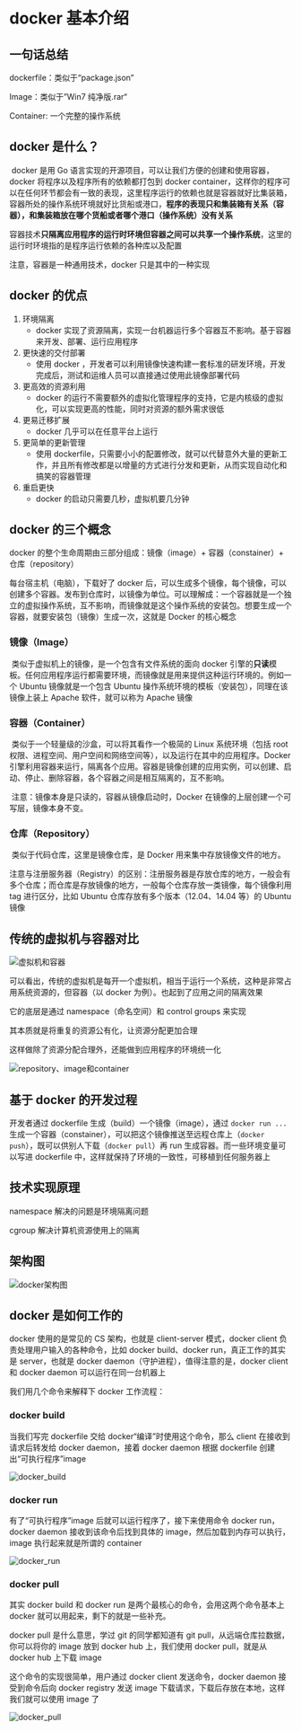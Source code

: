# docker 基本介绍

## 一句话总结

dockerfile：类似于“package.json”

Image：类似于”Win7 纯净版.rar“

Container: 一个完整的操作系统

## docker 是什么？

​ docker 是用 Go 语言实现的开源项目，可以让我们方便的创建和使用容器，docker 将程序以及程序所有的依赖都打包到 docker container，这样你的程序可以在任何环节都会有一致的表现，这里程序运行的依赖也就是容器就好比集装箱，容器所处的操作系统环境就好比货船或港口，**程序的表现只和集装箱有关系（容器），和集装箱放在哪个货船或者哪个港口（操作系统）没有关系**

​ 容器技术**只隔离应用程序的运行时环境但容器之间可以共享一个操作系统**，这里的运行时环境指的是程序运行依赖的各种库以及配置

注意，容器是一种通用技术，docker 只是其中的一种实现

## docker 的优点

1. 环境隔离
    - docker 实现了资源隔离，实现一台机器运行多个容器互不影响。基于容器来开发、部署、运行应用程序
2. 更快速的交付部署
    - 使用 docker ，开发者可以利用镜像快速构建一套标准的研发环境，开发完成后，测试和运维人员可以直接通过使用此镜像部署代码
3. 更高效的资源利用
    - docker 的运行不需要额外的虚拟化管理程序的支持，它是内核级的虚拟化，可以实现更高的性能，同时对资源的额外需求很低
4. 更易迁移扩展
    - docker 几乎可以在任意平台上运行
5. 更简单的更新管理
    - 使用 dockerfile，只需要小小的配置修改，就可以代替意外大量的更新工作，并且所有修改都是以增量的方式进行分发和更新，从而实现自动化和搞笑的容器管理
6. 重启更快
    - docker 的启动只需要几秒，虚拟机要几分钟

## docker 的三个概念

docker 的整个生命周期由三部分组成：镜像（image）+ 容器（constainer）+ 仓库（repository）

每台宿主机（电脑），下载好了 docker 后，可以生成多个镜像，每个镜像，可以创建多个容器。发布到仓库时，以镜像为单位。可以理解成：一个容器就是一个独立的虚拟操作系统，互不影响，而镜像就是这个操作系统的安装包。想要生成一个容器，就要安装包（镜像）生成一次，这就是 Docker 的核心概念

### 镜像（Image）

​ 类似于虚拟机上的镜像，是一个包含有文件系统的面向 docker 引擎的**只读**模板。任何应用程序运行都需要环境，而镜像就是用来提供这种运行环境的。例如一个 Ubuntu 镜像就是一个包含 Ubuntu 操作系统环境的模板（安装包），同理在该镜像上装上 Apache 软件，就可以称为 Apache 镜像

### 容器（Container）

​ 类似于一个轻量级的沙盒，可以将其看作一个极简的 Linux 系统环境（包括 root 权限、进程空间、用户空间和网络空间等），以及运行在其中的应用程序。Docker 引擎利用容器来运行，隔离各个应用。容器是镜像创建的应用实例，可以创建、启动、停止、删除容器，各个容器之间是相互隔离的，互不影响。

​ 注意：镜像本身是只读的，容器从镜像启动时，Docker 在镜像的上层创建一个可写层，镜像本身不变。

### 仓库（Repository）

​ 类似于代码仓库，这里是镜像仓库，是 Docker 用来集中存放镜像文件的地方。

​ 注意与注册服务器（Registry）的区别：注册服务器是存放仓库的地方，一般会有多个仓库；而仓库是存放镜像的地方，一般每个仓库存放一类镜像，每个镜像利用 tag 进行区分，比如 Ubuntu 仓库存放有多个版本（12.04、14.04 等）的 Ubuntu 镜像

## 传统的虚拟机与容器对比

![虚拟机和容器](../.vuepress/public/images/Docker/虚拟机和容器.jpg)

可以看出，传统的虚拟机是每开一个虚拟机，相当于运行一个系统，这种是非常占用系统资源的，但容器（以 docker 为例）。也起到了应用之间的隔离效果

它的底层是通过 namespace（命名空间）和 control groups 来实现

其本质就是将重复的资源公有化，让资源分配更加合理

这样做除了资源分配合理外，还能做到应用程序的环境统一化

![repository、image和container](../.vuepress/public/images/Docker/repository、image和container.png)

## 基于 docker 的开发过程

开发者通过 dockerfile 生成（build）一个镜像（image），通过 `docker run ...` 生成一个容器（constainer），可以把这个镜像推送至远程仓库上（`docker push`），既可以供别人下载（`docker pull`）再 run 生成容器。而一些环境变量可以写进 dockerfile 中，这样就保持了环境的一致性，可移植到任何服务器上

## 技术实现原理

namespace 解决的问题是环境隔离问题

cgroup 解决计算机资源使用上的隔离

## 架构图

![docker架构图](../.vuepress/public/images/Docker/docker架构图.jpg)

## docker 是如何工作的

docker 使用的是常见的 CS 架构，也就是 client-server 模式，docker client 负责处理用户输入的各种命令，比如 docker build、docker run，真正工作的其实是 server，也就是 docker daemon（守护进程），值得注意的是，docker client 和 docker daemon 可以运行在同一台机器上

我们用几个命令来解释下 docker 工作流程：

### docker build

当我们写完 dockerfile 交给 docker“编译”时使用这个命令，那么 client 在接收到请求后转发给 docker daemon，接着 docker daemon 根据 dockerfile 创建出“可执行程序”image

![docker_build](../.vuepress/public/images/Docker/docker_build.png)

### docker run

有了“可执行程序”image 后就可以运行程序了，接下来使用命令 docker run，docker daemon 接收到该命令后找到具体的 image，然后加载到内存可以执行，image 执行起来就是所谓的 container

![docker_run](../.vuepress/public/images/Docker/docker_run.png)

### docker pull

其实 docker build 和 docker run 是两个最核心的命令，会用这两个命令基本上 docker 就可以用起来，剩下的就是一些补充。

docker pull 是什么意思，学过 git 的同学都知道有 git pull，从远端仓库拉数据，你可以将你的 image 放到 docker hub 上，我们使用 docker pull，就是从 docker hub 上下载 image

这个命令的实现很简单，用户通过 docker client 发送命令，docker daemon 接受到命令后向 docker registry 发送 image 下载请求，下载后存放在本地，这样我们就可以使用 image 了

![docker_pull](../.vuepress/public/images/Docker/docker_pull.png)
